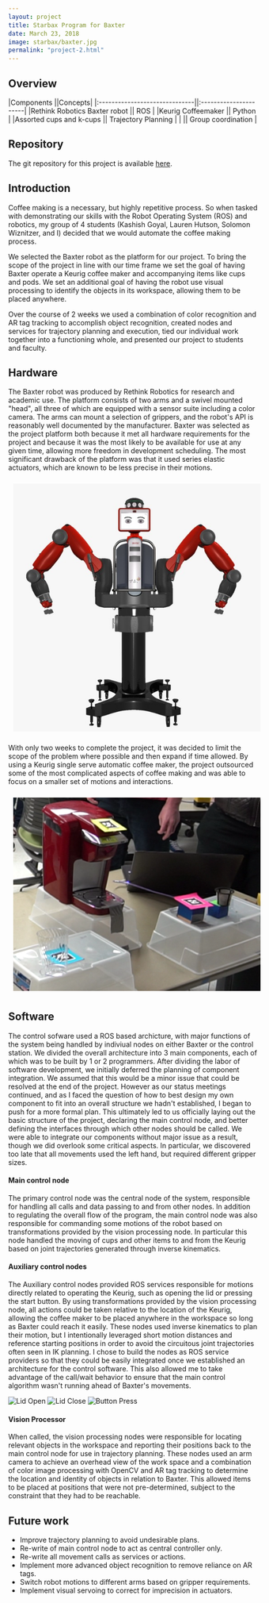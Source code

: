 ```yaml
---
layout: project
title: Starbax Program for Baxter
date: March 23, 2018
image: starbax/baxter.jpg
permalink: "project-2.html"
---
```


## Overview

|Components                     ||Concepts|
|:------------------------------||:----------------------|
|Rethink Robotics Baxter robot  || ROS                   |
|Keurig Coffeemaker             || Python                |
|Assorted cups and k-cups       || Trajectory Planning   |
|                               || Group coordination    |



<!--
Todo:
    Get this project working on my station and collect images
    Get video of my section of the project working. I know can use and rely on it.  
-->

## Repository
The git repository for this project is available [here](https://github.com/Laurenhut/ME495-final-project).



## Introduction
Coffee making is a necessary, but highly repetitive process. So when tasked with demonstrating our skills with the Robot Operating System (ROS) and robotics, my group of 4 students (Kashish Goyal, Lauren Hutson, Solomon Wiznitzer, and I) decided that we would automate the coffee making process.  

We selected the Baxter robot as the platform for our project. To bring the scope of the project in line with our time frame we set the goal of having Baxter operate a Keurig coffee maker and accompanying items like cups and pods. We set an additional goal of having the robot use visual processing to identify the objects in its workspace, allowing them to be placed anywhere.  

Over the course of 2 weeks we used a combination of color recognition and AR tag tracking to accomplish object recognition, created nodes and services for trajectory planning and execution, tied our individual work together into a functioning whole, and presented our project to students and faculty.


## Hardware
The Baxter robot was produced by Rethink Robotics for research and academic use. The platform consists of two arms and a swivel mounted "head", all three of which are equipped with a sensor suite including a color camera. The arms can mount a selection of grippers, and the robot's API is reasonably well documented by the manufacturer. Baxter was selected as the project platform both because it met all hardware requirements for the project and because it was the most likely to be available for use at any given time, allowing more freedom in development scheduling. The most significant drawback of the platform was that it used series elastic actuators, which are known to be less precise in their motions.  

<img src="./public/images/starbax/baxter2.jpg" alt="The Baxter robot" width="500" style="display: block; margin-left: auto; margin-right: auto; padding: 10px;"/>

With only two weeks to complete the project, it was decided to limit the scope of the problem where possible and then expand if time allowed. By using a Keurig single serve automatic coffee maker, the project outsourced some of the most complicated aspects of coffee making and was able to focus on a smaller set of motions and interactions.  

<img src="./public/images/starbax/hardware.png" alt="Tagged Keurig and cups" width="500" style="display: block; margin-left: auto; margin-right: auto; padding: 10px;"/>



## Software
The control sofware used a ROS based archicture, with major functions of the system being handled by indiviual nodes on either Baxter or the control station. We divided the overall architecture into 3 main components, each of which was to be built by 1 or 2 programmers. After dividing the labor of software development, we initially deferred the planning of component integration. We assumed that this would be a minor issue that could be resolved at the end of the project. However as our status meetings continued, and as I faced the question of how to best design my own component to fit into an overall structure we hadn't established, I began to push for a more formal plan. This ultimately led to us officially laying out the basic structure of the project, declaring the main control node, and better defining the interfaces through which other nodes should be called. We were able to integrate our components without major issue as a result, though we did overlook some critical aspects. In particular, we discovered too late that all movements used the left hand, but required different gripper sizes.

#### Main control node
The primary control node was the central node of the system, responsible for handling all calls and data passing to and from other nodes. In addition to regulating the overall flow of the program, the main control node was also responsible for commanding some motions of the robot based on transformations provided by the vision processing node. In particular this node handled the moving of cups and other items to and from the Keurig based on joint trajectories generated through inverse kinematics.

#### Auxiliary control nodes
The Auxiliary control nodes provided ROS services responsible for motions directly related to operating the Keurig, such as opening the lid or pressing the start button. By using transformations provided by the vision processing node, all actions could be taken relative to the location of the Keurig, allowing the coffee maker to be placed anywhere in the workspace so long as Baxter could reach it easily.
These nodes used inverse kinematics to plan their motion, but I intentionally leveraged short motion distances and reference starting positions in order to avoid the circuitous joint trajectories often seen in IK planning.
I chose to build the nodes as ROS service providers so that they could be easily integrated once we established an architecture for the control software. This also allowed me to take advantage of the call/wait behavior to ensure that the main control algorithm wasn't running ahead of Baxter's movements.

<img src="./public/images/starbax/baxter_open.gif" alt="Lid Open" style="display: inline-block; max-width: 30%; max-height: 30%;" />
<img src="./public/images/starbax/baxter_close.gif" alt="Lid Close" style="display: inline-block; max-width: 30%; max-height: 30%;" />
<img src="./public/images/starbax/baxter_press.gif" alt="Button Press" style="display: inline-block; max-width: 30%; max-height: 30%;" />

#### Vision Processor
When called, the vision processing nodes were responsible for locating relevant objects in the workspace and reporting their positions back to the main control node for use in trajectory planning. These nodes used an arm camera to achieve an overhead view of the work space and a combination of color image processing with OpenCV and AR tag tracking to determine the location and identity of objects in relation to Baxter. This allowed items to be placed at positions that were not pre-determined, subject to the constraint that they had to be reachable.



## Future work
* Improve trajectory planning to avoid undesirable plans.
* Re-write of main control node to act as central controller only.
* Re-write all movement calls as services or actions.
* Implement more advanced object recognition to remove reliance on AR tags.
* Switch robot motions to different arms based on gripper requirements.
* Implement visual servoing to correct for imprecision in actuators.



